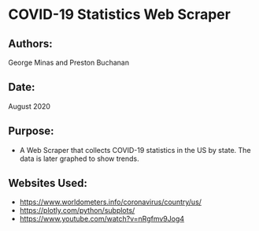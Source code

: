 # COVID-19 Statistics Web Scraper

## Authors:
George Minas and Preston Buchanan

## Date:
August 2020

## Purpose:
- A Web Scraper that collects COVID-19 statistics in the US by state. The data is later graphed to show trends.

## Websites Used:
- https://www.worldometers.info/coronavirus/country/us/
- https://plotly.com/python/subplots/
- https://www.youtube.com/watch?v=nRgfmv9Jog4
